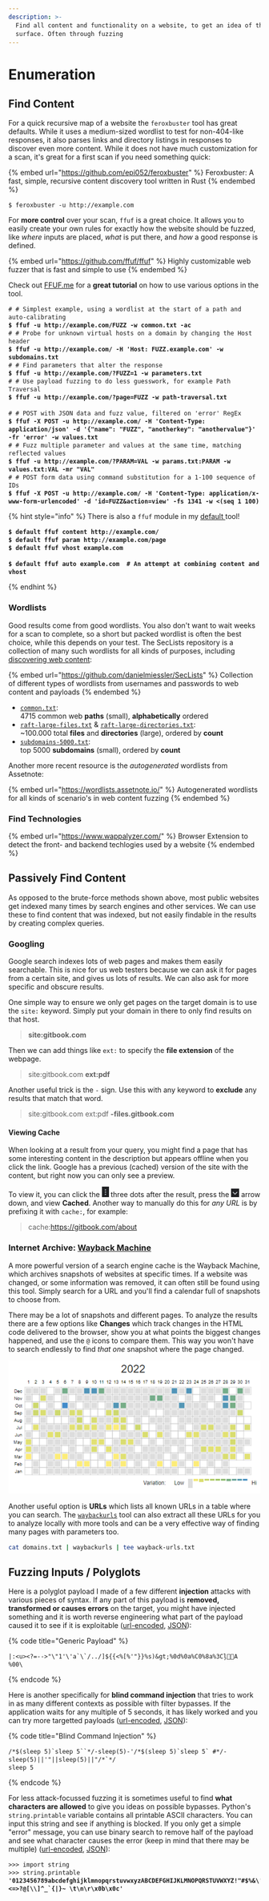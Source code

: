 ```yaml
---
description: >-
  Find all content and functionality on a website, to get an idea of the attack
  surface. Often through fuzzing
---
```


# Enumeration

## Find Content

For a quick recursive map of a website the `feroxbuster` tool has great defaults. While it uses a medium-sized wordlist to test for non-404-like responses, it also parses links and directory listings in responses to discover even more content. While it does not have much customization for a scan, it's great for a first scan if you need something quick:

{% embed url="https://github.com/epi052/feroxbuster" %}
Feroxbuster: A fast, simple, recursive content discovery tool written in Rust
{% endembed %}

```shell-session
$ feroxbuster -u http://example.com
```

For **more control** over your scan, `ffuf` is a great choice. It allows you to easily create your own rules for exactly how the website should be fuzzed, like _where_ inputs are placed, _what_ is put there, and _how_ a good response is defined.

{% embed url="https://github.com/ffuf/ffuf" %}
Highly customizable web fuzzer that is fast and simple to use
{% endembed %}

Check out [FFUF.me](http://ffuf.me/) for a **great tutorial** on how to use various options in the tool.

<pre class="language-shell-session" data-title="Examples" data-overflow="wrap"><code class="lang-shell-session"># # Simplest example, using a wordlist at the start of a path and auto-calibrating
<strong>$ ffuf -u http://example.com/FUZZ -w common.txt -ac
</strong># # Probe for unknown virtual hosts on a domain by changing the Host header
<strong>$ ffuf -u http://example.com/ -H 'Host: FUZZ.example.com' -w subdomains.txt
</strong># # Find parameters that alter the response
<strong>$ ffuf -u http://example.com/?FUZZ=1 -w parameters.txt
</strong># # Use payload fuzzing to do less guesswork, for example Path Traversal
<strong>$ ffuf -u http://example.com/?page=FUZZ -w path-traversal.txt
</strong>
# # POST with JSON data and fuzz value, filtered on 'error' RegEx
<strong>$ ffuf -X POST -u http://example.com/ -H 'Content-Type: application/json' -d '{"name": "FUZZ", "anotherkey": "anothervalue"}' -fr 'error' -w values.txt
</strong># # Fuzz multiple parameter and values at the same time, matching reflected values
<strong>$ ffuf -u http://example.com/?PARAM=VAL -w params.txt:PARAM -w values.txt:VAL -mr "VAL"
</strong># # POST form data using command substitution for a 1-100 sequence of IDs
<strong>$ ffuf -X POST -u http://example.com/ -H 'Content-Type: application/x-www-form-urlencoded' -d 'id=FUZZ&#x26;action=view' -fs 1341 -w &#x3C;(seq 1 100)
</strong></code></pre>

{% hint style="info" %}
There is also a `ffuf` module in my [default ](https://github.com/JorianWoltjer/default)tool!

<pre class="language-shell-session"><code class="lang-shell-session"><strong>$ default ffuf content http://example.com/
</strong><strong>$ default ffuf param http://example.com/page
</strong><strong>$ default ffuf vhost example.com
</strong>
<strong>$ default ffuf auto example.com  # An attempt at combining content and vhost
</strong></code></pre>
{% endhint %}

### Wordlists

Good results come from good wordlists. You also don't want to wait weeks for a scan to complete, so a short but packed wordlist is often the best choice, while this depends on your test. The SecLists repository is a collection of many such wordlists for all kinds of purposes, including [discovering web content](https://github.com/danielmiessler/SecLists/tree/master/Discovery/Web-Content):

{% embed url="https://github.com/danielmiessler/SecLists" %}
Collection of different types of wordlists from usernames and passwords to web content and payloads
{% endembed %}

* [`common.txt`](https://github.com/danielmiessler/SecLists/blob/master/Discovery/Web-Content/common.txt): \
  4715 common web **paths** (small), **alphabetically** ordered
* [`raft-large-files.txt`](https://github.com/danielmiessler/SecLists/blob/master/Discovery/Web-Content/raft-large-files.txt) & [`raft-large-directories.txt`](https://github.com/danielmiessler/SecLists/blob/master/Discovery/Web-Content/raft-large-directories.txt): \
  \~100.000 total **files** and **directories** (large), ordered by **count**
* [`subdomains-5000.txt`](https://github.com/danielmiessler/SecLists/blob/master/Discovery/DNS/subdomains-top1million-5000.txt):\
  top 5000 **subdomains** (small), ordered by **count**

Another more recent resource is the _autogenerated_ wordlists from Assetnote:

{% embed url="https://wordlists.assetnote.io/" %}
Autogenerated wordlists for all kinds of scenario's in web content fuzzing
{% endembed %}

### Find Technologies

{% embed url="https://www.wappalyzer.com/" %}
Browser Extension to detect the front- and backend techlogies used by a website
{% endembed %}

## Passively Find Content

As opposed to the brute-force methods shown above, most public websites get indexed many times by search engines and other services. We can use these to find content that was indexed, but not easily findable in the results by creating complex queries.&#x20;

### Googling

Google search indexes lots of web pages and makes them easily searchable. This is nice for us web testers because we can ask it for pages from a certain site, and gives us lots of results. We can also ask for more specific and obscure results.&#x20;

One simple way to ensure we only get pages on the target domain is to use the `site:` keyword. Simply put your domain in there to only find results on that host.&#x20;

> **site:gitbook.com**

Then we can add things like `ext:` to specify the **file extension** of the webpage.&#x20;

> site:gitbook.com **ext:pdf**

Another useful trick is the `-` sign. Use this with any keyword to **exclude** any results that match that word.

> site:gitbook.com ext:pdf **-files.gitbook.com**

#### Viewing Cache

When looking at a result from your query, you might find a page that has some interesting content in the description but appears offline when you click the link. Google has a previous (cached) version of the site with the content, but right now you can only see a preview.&#x20;

To view it, you can click the ![](<../../.gitbook/assets/image (1) (1) (1) (1) (1) (1) (1) (1) (1) (1) (1) (1).png>) three dots after the result, press the ![](<../../.gitbook/assets/image (3) (1) (1).png>) arrow down, and view **Cached**. Another way to manually do this for _any URL_ is by prefixing it with `cache:`, for example:

> cache:https://gitbook.com/about

### Internet Archive: [Wayback Machine](http://web.archive.org/)

A more powerful version of a search engine cache is the Wayback Machine, which archives snapshots of websites at specific times. If a website was changed, or some information was removed, it can often still be found using this tool. Simply search for a URL and you'll find a calendar full of snapshots to choose from.&#x20;

There may be a lot of snapshots and different pages. To analyze the results there are a few options like **Changes** which track changes in the HTML code delivered to the browser, show you at what points the biggest changes happened, and use the `@` icons to compare them. This way you won't have to search endlessly to find _that one_ snapshot where the page changed.&#x20;

![](<../../.gitbook/assets/image (5) (1).png>)

Another useful option is **URLs** which lists all known URLs in a table where you can search. The [`waybackurls`](https://github.com/tomnomnom/waybackurls) tool can also extract all these URLs for you to analyze locally with more tools and can be a very effective way of finding many pages with parameters too.&#x20;

```bash
cat domains.txt | waybackurls | tee wayback-urls.txt
```

## Fuzzing Inputs / Polyglots

Here is a polyglot payload I made of a few different **injection** attacks with various pieces of syntax. If any part of this payload is **removed, transformed or causes errors** on the target, you might have injected something and it is worth reverse engineering what part of the payload caused it to see if it is exploitable ([url-encoded](https://gchq.github.io/CyberChef/#recipe=URL_Encode\(true\)\&input=fDo8dT48Pz0tLT4iXCIxJ1wnYWBcYC8uLi9dJHt7PCVbJScifX0lcykmZ3Q7JTBkJTBhJUMwJThhJTNDxLzwn5Go4oCN8J%2BSu0ENCiUwMFw\&ieol=CRLF), [JSON](https://gchq.github.io/CyberChef/#recipe=Escape_string\('Special%20chars','Double',true,false,false\)\&input=fDo8dT48Pz0tLT4iXCIxJ1wnYWBcYC8uLi9dJHt7PCVbJScifX0lcykmZ3Q7JTBkJTBhJUMwJThhJTNDxLzwn5Go4oCN8J%2BSu0ENCiUwMFw\&ieol=CRLF)):

{% code title="Generic Payload" %}
```
|:<u><?=-->"\"1'\'a`\`/../]${{<%[%'"}}%s)&gt;%0d%0a%C0%8a%3Cļ👨‍💻A
%00\
```
{% endcode %}

Here is another specifically for **blind command injection** that tries to work in as many different contexts as possible with filter bypasses. If the application waits for any multiple of 5 seconds, it has likely worked and you can try more targetted payloads ([url-encoded](https://gchq.github.io/CyberChef/#recipe=URL_Encode\(true\)\&input=LyokKHNsZWVwIDUpYHNsZWVwIDVgYCovLXNsZWVwKDUpLScvKiQoc2xlZXAgNSlgc2xlZXAgNWAgIyovLXNsZWVwKDUpfHwnInx8c2xlZXAoNSl8fCIvKmAqLwpzbGVlcCA1), [JSON](https://gchq.github.io/CyberChef/#recipe=Escape_string\('Special%20chars','Double',true,false,false\)\&input=LyokKHNsZWVwIDUpYHNsZWVwIDVgYCovLXNsZWVwKDUpLScvKiQoc2xlZXAgNSlgc2xlZXAgNWAgIyovLXNsZWVwKDUpfHwnInx8c2xlZXAoNSl8fCIvKmAqLwpzbGVlcCA1)):

{% code title="Blind Command Injection" %}
```
/*$(sleep 5)`sleep 5``*/-sleep(5)-'/*$(sleep 5)`sleep 5` #*/-sleep(5)||'"||sleep(5)||"/*`*/
sleep 5
```
{% endcode %}

For less attack-focussed fuzzing it is sometimes useful to find **what characters are allowed** to give you ideas on possible bypasses. Python's `string.printable` variable contains all printable ASCII characters. You can input this string and see if anything is blocked. If you only get a simple "error" message, you can use binary search to remove half of the payload and see what character causes the error (keep in mind that there may be multiple) ([url-encoded](https://gchq.github.io/CyberChef/#recipe=Unescape_string\(\)URL_Encode\(true\)\&input=MDEyMzQ1Njc4OWFiY2RlZmdoaWprbG1ub3BxcnN0dXZ3eHl6QUJDREVGR0hJSktMTU5PUFFSU1RVVldYWVohIiMkJSZcJygpKissLS4vOjs8PT4/QFtcXF1eX2B7fH1%2BIFx0XG5cclx4MGJceDBj), [JSON](https://gchq.github.io/CyberChef/#recipe=Unescape_string\(\)Escape_string\('Special%20chars','Double',true,false,false\)\&input=MDEyMzQ1Njc4OWFiY2RlZmdoaWprbG1ub3BxcnN0dXZ3eHl6QUJDREVGR0hJSktMTU5PUFFSU1RVVldYWVohIiMkJSZcJygpKissLS4vOjs8PT4/QFtcXF1eX2B7fH1%2BIFx0XG5cclx4MGJceDBj)):

<pre class="language-python" data-overflow="wrap"><code class="lang-python">>>> import string
>>> string.printable
<strong>'0123456789abcdefghijklmnopqrstuvwxyzABCDEFGHIJKLMNOPQRSTUVWXYZ!"#$%&#x26;\'()*+,-./:;&#x3C;=>?@[\\]^_`{|}~ \t\n\r\x0b\x0c'
</strong></code></pre>
